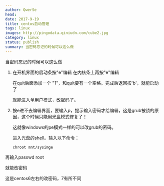 ```yaml
---
author: QwerSe
head: 
date: 2017-9-19
title: centos启动管理
tags: linux
images: http://pingodata.qiniudn.com/cube2.jpg
category: linux
status: publish
summary: 当密码忘记的时候可以这么做
---
```




当密码忘记的时候可以这么做

1. 在开机界面的启动条按"e"编辑 在内核条上再按"e"编辑

   在quit后面添加一个 "1"，和quit要有一个空格。完成后返回按'b'，就能启动了

   就能进入单用户模式，改密码了。

2. 按e进不去编辑界面，要输入p，提示输入密码才给编辑，这是grub被锁的原因，这个时候只能用光盘模式修复了！

   这就像windows的pe模式一样的可以改grub的密码。

   进入光盘的shell。输入以下命令：

   `chroot mnt/sysimge`

再输入passwd root

就能改密码

这是centos6左右的改密码，7有所不同